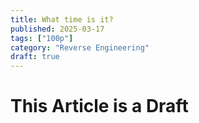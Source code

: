 ```yaml
---
title: What time is it?
published: 2025-03-17
tags: ["100p"]
category: "Reverse Engineering"
draft: true
---
```


# This Article is a Draft